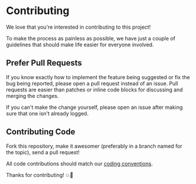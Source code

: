 # Contributing

We love that you're interested in contributing to this project!

To make the process as painless as possible, we have just a couple of guidelines
that should make life easier for everyone involved.

## Prefer Pull Requests

If you know exactly how to implement the feature being suggested or fix the bug
being reported, please open a pull request instead of an issue. Pull requests are easier than
patches or inline code blocks for discussing and merging the changes.

If you can't make the change yourself, please open an issue after making sure
that one isn't already logged.

## Contributing Code

Fork this repository, make it awesomer (preferably in a branch named for the
topic), send a pull request!

All code contributions should match our [coding
conventions](https://github.com/NYTimes/objective-c-style-guide).

Thanks for contributing! :boom::camel:
